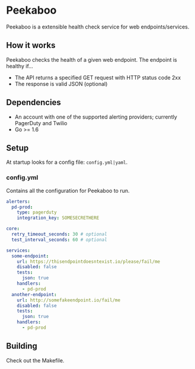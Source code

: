 # Peekaboo

Peekaboo is a extensible health check service for web endpoints/services.


## How it works

Peekaboo checks the health of a given web endpoint. The endpoint is healthy if...

- The API returns a specified GET request with HTTP status code 2xx
- The response is valid JSON (optional)


## Dependencies

* An account with one of the supported alerting providers; currently PagerDuty and Twilio
* Go >= 1.6

## Setup

At startup looks for a config file: `config.yml|yaml`.


### config.yml

Contains all the configuration for Peekaboo to run.

```yaml
alerters:
  pd-prod:
    type: pagerduty
    integration_key: SOMESECRETHERE

core:
  retry_timeout_seconds: 30 # optional
  test_interval_seconds: 60 # optional

services:
  some-endpoint:
    url: https://thisendpointdoesntexist.io/please/fail/me
    disabled: false
    tests:
      json: true
    handlers:
      - pd-prod
  another-endpoint:
    url: http://somefakeendpoint.io/fail/me
    disabled: false
    tests:
      json: true
    handlers:
      - pd-prod
```

## Building

Check out the Makefile.
